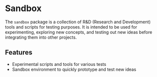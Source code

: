 # Sandbox

The `sandbox` package is a collection of R&D (Research and Development) tools and scripts for testing purposes. It is intended to be used for experimenting, exploring new concepts, and testing out new ideas before integrating them into other projects.

## Features

- Experimental scripts and tools for various tests
- Sandbox environment to quickly prototype and test new ideas
  
